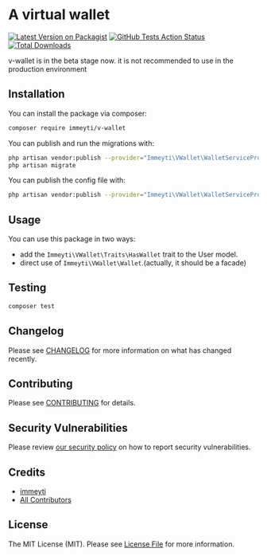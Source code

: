 # A virtual wallet

[![Latest Version on Packagist](https://img.shields.io/packagist/v/immeyti/v-wallet.svg?style=flat-square)](https://packagist.org/packages/immeyti/v-wallet)
[![GitHub Tests Action Status](https://img.shields.io/github/workflow/status/immeyti/v-wallet/run-tests?label=tests)](https://github.com/immeyti/v-wallet/actions?query=workflow%3ATests+branch%3Amaster)
[![Total Downloads](https://img.shields.io/packagist/dt/immeyti/v-wallet.svg?style=flat-square)](https://packagist.org/packages/immeyti/v-wallet)


v-wallet is in the beta stage now. it is not recommended to use in the production environment

<!-- ## Support us -->

<!-- [<img src="https://github-ads.s3.eu-central-1.amazonaws.com/package-v-wallet-laravel.jpg?t=1" width="419px" />](https://spatie.be/github-ad-click/package-v-wallet-laravel) -->

<!-- We invest a lot of resources into creating [best in class open source packages](https://spatie.be/open-source). You can support us by [buying one of our paid products](https://spatie.be/open-source/support-us).

We highly appreciate you sending us a postcard from your hometown, mentioning which of our package(s) you are using. You'll find our address on [our contact page](https://spatie.be/about-us). We publish all received postcards on [our virtual postcard wall](https://spatie.be/open-source/postcards). -->

## Installation

You can install the package via composer:

```bash
composer require immeyti/v-wallet
```

You can publish and run the migrations with:

```bash
php artisan vendor:publish --provider="Immeyti\VWallet\WalletServiceProvider" --tag="migrations"
php artisan migrate
```

You can publish the config file with:
```bash
php artisan vendor:publish --provider="Immeyti\VWallet\WalletServiceProvider" --tag="config"
```

## Usage

You can use this package in two ways:
- add the `Immeyti\VWallet\Traits\HasWallet` trait to the User model.
- direct use of `Immeyti\VWallet\Wallet`.(actually, it should be a facade) 

## Testing

```bash
composer test
```

## Changelog

Please see [CHANGELOG](CHANGELOG.md) for more information on what has changed recently.

## Contributing

Please see [CONTRIBUTING](.github/CONTRIBUTING.md) for details.

## Security Vulnerabilities

Please review [our security policy](../../security/policy) on how to report security vulnerabilities.

## Credits

- [immeyti](https://github.com/immeyti)
- [All Contributors](../../contributors)

## License

The MIT License (MIT). Please see [License File](LICENSE.md) for more information.
